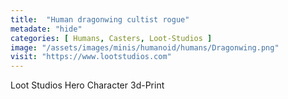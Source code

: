 ```yaml
---
title:  "Human dragonwing cultist rogue"
metadate: "hide"
categories: [ Humans, Casters, Loot-Studios ]
image: "/assets/images/minis/humanoid/humans/Dragonwing.png"
visit: "https://www.lootstudios.com"
---
```

Loot Studios Hero Character 3d-Print